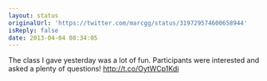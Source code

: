 ```yaml
---
layout: status
originalUrl: 'https://twitter.com/marcgg/status/319729574600658944'
isReply: false
date: 2013-04-04 08:34:05
---
```


The class I gave yesterday was a lot of fun. Participants were interested and asked a plenty of questions! http://t.co/OytWCp1Kdi
